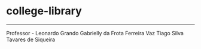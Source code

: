 # college-library
----
Professor - Leonardo Grando
Gabrielly da Frota Ferreira Vaz
Tiago Silva Tavares de Siqueira 
